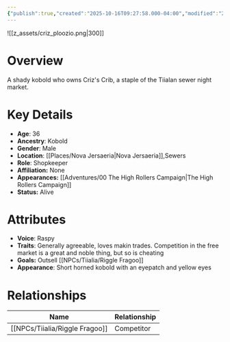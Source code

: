 ```yaml
---
{"publish":true,"created":"2025-10-16T09:27:58.000-04:00","modified":"2025-10-16T14:13:26.868-04:00","published":"2025-10-16T14:13:26.868-04:00","cssclasses":"","Age":"36","Ancestry":"Kobold","Gender":"Male","Location":["[[Nova Jersaeria]]","Sewers"],"Role":["Shopkeeper"],"Affiliation":["None"],"Appearances":["[[00 The High Rollers Campaign|The High Rollers Campaign]]"],"Status":"Alive"}
---
```


![[z_assets/criz_ploozio.png|300]]

# Overview
A shady kobold who owns Criz's Crib, a staple of the Tiialan sewer night market.

# Key Details
- **Age**: 36
- **Ancestry**: Kobold
- **Gender**: Male
- **Location**: [[Places/Nova Jersaeria\|Nova Jersaeria]],Sewers
- **Role**: Shopkeeper
- **Affiliation:** None
- **Appearances:** [[Adventures/00 The High Rollers Campaign\|The High Rollers Campaign]]
- **Status:** Alive

# Attributes
- **Voice**: Raspy
- **Traits**: Generally agreeable, loves makin trades. Competition in the free market is a great and noble thing, but so is cheating
- **Goals:** Outsell [[NPCs/Tiialia/Riggle Fragoo]]
- **Appearance**: Short horned kobold with an eyepatch and yellow eyes

# Relationships

| Name              | Relationship |
| ----------------- | ------------ |
| [[NPCs/Tiialia/Riggle Fragoo]] | Competitor   |
